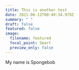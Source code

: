 ```yaml
---
title: This is another test
date: 2021-06-12T00:49:34.979Z
summary: " "
draft: false
featured: false
image:
  filename: featured
  focal_point: Smart
  preview_only: false
---
```

My name is Spongebob
